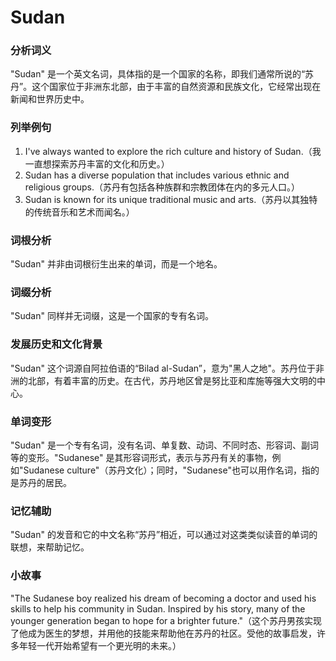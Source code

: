 # Sudan

### 分析词义

  

"Sudan" 是一个英文名词，具体指的是一个国家的名称，即我们通常所说的“苏丹”。这个国家位于非洲东北部，由于丰富的自然资源和民族文化，它经常出现在新闻和世界历史中。

  

### 列举例句

  

1.  I've always wanted to explore the rich culture and history of Sudan.（我一直想探索苏丹丰富的文化和历史。）
2.  Sudan has a diverse population that includes various ethnic and religious groups.（苏丹有包括各种族群和宗教团体在内的多元人口。）
3.  Sudan is known for its unique traditional music and arts.（苏丹以其独特的传统音乐和艺术而闻名。）

  

### 词根分析

  

"Sudan" 并非由词根衍生出来的单词，而是一个地名。

  

### 词缀分析

  

"Sudan" 同样并无词缀，这是一个国家的专有名词。

  

### 发展历史和文化背景

  

"Sudan" 这个词源自阿拉伯语的“Bilad al-Sudan”，意为"黑人之地"。苏丹位于非洲的北部，有着丰富的历史。在古代，苏丹地区曾是努比亚和库施等强大文明的中心。

  

### 单词变形

  

"Sudan" 是一个专有名词，没有名词、单复数、动词、不同时态、形容词、副词等的变形。"Sudanese" 是其形容词形式，表示与苏丹有关的事物，例如"Sudanese culture"（苏丹文化）；同时，"Sudanese"也可以用作名词，指的是苏丹的居民。

  

### 记忆辅助

  

"Sudan" 的发音和它的中文名称“苏丹”相近，可以通过对这类类似读音的单词的联想，来帮助记忆。

  

### 小故事

  

"The Sudanese boy realized his dream of becoming a doctor and used his skills to help his community in Sudan. Inspired by his story, many of the younger generation began to hope for a brighter future."（这个苏丹男孩实现了他成为医生的梦想，并用他的技能来帮助他在苏丹的社区。受他的故事启发，许多年轻一代开始希望有一个更光明的未来。）
